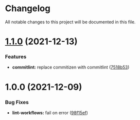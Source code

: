 # Changelog

All notable changes to this project will be documented in this file.

# [1.1.0](https://github.com/clickdealer/github-actions/compare/v1.0.0...v1.1.0) (2021-12-13)


### Features

* **commitlint:** replace commitizen with commitlint ([7518b53](https://github.com/clickdealer/github-actions/commit/7518b53604f5b6cfdc92a7d38aa24c23f61c371a))

# 1.0.0 (2021-12-09)


### Bug Fixes

* **lint-workflows:** fail on error ([98f15ef](https://github.com/clickdealer/github-actions/commit/98f15efa8d4d5a7af08e6a51964b49e9280a131a))
